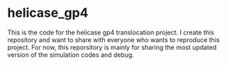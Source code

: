 # helicase_gp4
This is the code for the helicase gp4 translocation project. I create this repository and want to share with everyone who wants to reproduce this project. For now, this reporsitory is mainly for sharing the most updated version of the simulation codes and debug.
